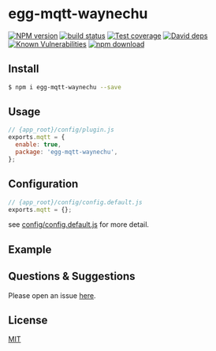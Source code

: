 # egg-mqtt-waynechu

[![NPM version][npm-image]][npm-url]
[![build status][travis-image]][travis-url]
[![Test coverage][codecov-image]][codecov-url]
[![David deps][david-image]][david-url]
[![Known Vulnerabilities][snyk-image]][snyk-url]
[![npm download][download-image]][download-url]

[npm-image]: https://img.shields.io/npm/v/egg-mqtt-waynechu.svg?style=flat-square
[npm-url]: https://npmjs.org/package/egg-mqtt-waynechu
[travis-image]: https://img.shields.io/travis/eggjs/egg-mqtt-waynechu.svg?style=flat-square
[travis-url]: https://travis-ci.org/eggjs/egg-mqtt-waynechu
[codecov-image]: https://img.shields.io/codecov/c/github/eggjs/egg-mqtt-waynechu.svg?style=flat-square
[codecov-url]: https://codecov.io/github/eggjs/egg-mqtt-waynechu?branch=master
[david-image]: https://img.shields.io/david/eggjs/egg-mqtt-waynechu.svg?style=flat-square
[david-url]: https://david-dm.org/eggjs/egg-mqtt-waynechu
[snyk-image]: https://snyk.io/test/npm/egg-mqtt-waynechu/badge.svg?style=flat-square
[snyk-url]: https://snyk.io/test/npm/egg-mqtt-waynechu
[download-image]: https://img.shields.io/npm/dm/egg-mqtt-waynechu.svg?style=flat-square
[download-url]: https://npmjs.org/package/egg-mqtt-waynechu

<!--
Description here.
-->

## Install

```bash
$ npm i egg-mqtt-waynechu --save
```

## Usage

```js
// {app_root}/config/plugin.js
exports.mqtt = {
  enable: true,
  package: 'egg-mqtt-waynechu',
};
```

## Configuration

```js
// {app_root}/config/config.default.js
exports.mqtt = {};
```

see [config/config.default.js](config/config.default.js) for more detail.

## Example

<!-- example here -->

## Questions & Suggestions

Please open an issue [here](https://github.com/Onetail/egg-mqtt-waynechu/issues).

## License

[MIT](LICENSE)
